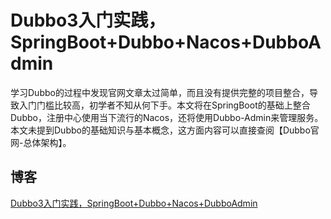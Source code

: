 # Dubbo3入门实践，SpringBoot+Dubbo+Nacos+DubboAdmin
学习Dubbo的过程中发现官网文章太过简单，而且没有提供完整的项目整合，导致入门门槛比较高，初学者不知从何下手。本文将在SpringBoot的基础上整合Dubbo，注册中心使用当下流行的Nacos，还将使用Dubbo-Admin来管理服务。本文未提到Dubbo的基础知识与基本概念，这方面内容可以直接查阅【Dubbo官网-总体架构】。
## 博客
[Dubbo3入门实践，SpringBoot+Dubbo+Nacos+DubboAdmin](https://blog.csdn.net/Print_lin/article/details/128102304)
